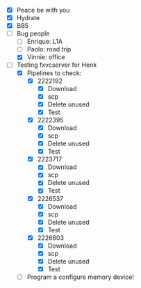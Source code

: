 - [x] Peace be with you
- [x] Hydrate
- [x] BB5
- [ ] Bug people
  - [ ] Enrique: L1A
  - [ ] Paolo: road trip
  - [x] Vinnie: office
- [ ] Testing fxvcserver for Henk
  - [x] Pipelines to check:
    - [x] 2222192
      - [x] Download
      - [x] scp
      - [x] Delete unused
      - [x] Test
    - [x] 2222395
      - [x] Download
      - [x] scp
      - [x] Delete unused
      - [x] Test
    - [x] 2223717
      - [x] Download
      - [x] scp
      - [x] Delete unused
      - [x] Test
    - [x] 2226537
      - [x] Download
      - [x] scp
      - [x] Delete unused
      - [x] Test
    - [x] 2226603
      - [x] Download
      - [x] scp
      - [x] Delete unused
      - [x] Test
  - [ ] Program a configure memory device!

